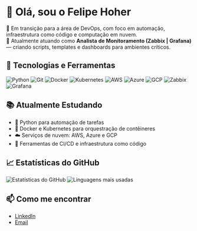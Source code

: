 # 👋 Olá, sou o Felipe Hoher

🎯 Em transição para a área de DevOps, com foco em automação, infraestrutura como código e computação em nuvem.  
💼 Atualmente atuando como **Analista de Monitoramento (Zabbix | Grafana)** — criando scripts, templates e dashboards para ambientes críticos.

## 🚀 Tecnologias e Ferramentas

![Python](https://img.shields.io/badge/Python-3776AB?style=flat&logo=python&logoColor=white)
![Git](https://img.shields.io/badge/Git-F05032?style=flat&logo=git&logoColor=white)
![Docker](https://img.shields.io/badge/Docker-2496ED?style=flat&logo=docker&logoColor=white)
![Kubernetes](https://img.shields.io/badge/Kubernetes-326CE5?style=flat&logo=kubernetes&logoColor=white)
![AWS](https://img.shields.io/badge/AWS-232F3E?style=flat&logo=amazon-aws&logoColor=white)
![Azure](https://img.shields.io/badge/Azure-0078D4?style=flat&logo=microsoft-azure&logoColor=white)
![GCP](https://img.shields.io/badge/GCP-4285F4?style=flat&logo=google-cloud&logoColor=white)
![Zabbix](https://img.shields.io/badge/Zabbix-e30b17?style=flat&logo=zabbix&logoColor=white)
![Grafana](https://img.shields.io/badge/Grafana-F46800?style=flat&logo=grafana&logoColor=white)

## 📚 Atualmente Estudando

- 🐍 Python para automação de tarefas
- 🐳 Docker e Kubernetes para orquestração de contêineres
- ☁️ Serviços de nuvem: AWS, Azure e GCP
- 🔧 Ferramentas de CI/CD e infraestrutura como código

## 📈 Estatísticas do GitHub

![Estatísticas do GitHub](https://github-readme-stats.vercel.app/api?username=hoherfelipe&show_icons=true&theme=radical)
![Linguagens mais usadas](https://github-readme-stats.vercel.app/api/top-langs/?username=hoherfelipe&layout=compact&theme=radical)

## 📫 Como me encontrar

- [LinkedIn](https://www.linkedin.com/in/hoherfelipe)
- [Email](mailto:hoherfelipe@gmail.com)

